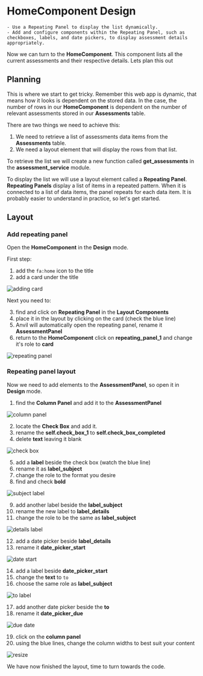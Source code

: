 # HomeComponent Design

```{topic} In this tutorial you will:
- Use a Repeating Panel to display the list dynamically.
- Add and configure components within the Repeating Panel, such as checkboxes, labels, and date pickers, to display assessment details appropriately.
```

Now we can turn to the **HomeComponent**. This component lists all the current assessments and their respective details. Lets plan this out

## Planning

This is where we start to get tricky. Remember this web app is dynamic, that means how it looks is dependent on the stored data. In the case, the number of rows in our **HomeComponent** is dependent on the number of relevant assessments stored in our **Assessments** table.

There are two things we need to achieve this:

1. We need to retrieve a list of assessments data items from the **Assessments** table.
2. We need a layout element that will display the rows from that list.

To retrieve the list we will create a new function called **get_assessments** in the **assessment_service** module.

To display the list we will use a layout element called a **Repeating Panel**. **Repeating Panels** display a list of items in a repeated pattern. When it is connected to a list of data items, the panel repeats for each data item. It is probably easier to understand in practice, so let's get started.

## Layout

### Add repeating panel

Open the **HomeComponent** in the **Design** mode.

First step:

1. add the `fa:home` icon to the title
2. add a card under the title

![adding card](./assets/img/25/card.gif)

Next you need to:

3. find and click on **Repeating Panel** in the **Layout Components**
4. place it in the layout by clicking on the card (check the blue line)
5. Anvil will automatically open the repeating panel, rename it **AssessmentPanel**
6. return to the **HomeComponent** click on **repeating_panel_1** and change it's role to **card**

![repeating panel](./assets/img/25/repeating_panel.gif)

### Repeating panel layout

Now we need to add elements to the **AssessmentPanel**, so open it in **Design** mode.

1. find the **Column Panel** and add it to the **AssessmentPanel**

![column panel](./assets/img/25/column_panel.gif)

2. locate the **Check Box** and add it.
3. rename the **self.check_box_1** to **self.check_box_completed**
4. delete **text** leaving it blank

![check box](./assets/img/25/check_box.gif)

5. add a **label** beside the check box (watch the blue line)
6. rename it as **label_subject**
7. change the role to the format you desire
8. find and check **bold**

![subject label](./assets/img/25/subject_label.gif)

9. add another label beside the **label_subject**
10. rename the new label to **label_details**
11. change the role to be the same as **label_subject**

![details label](./assets/img/25/label_details.gif)

12. add a date picker beside **label_details**
13. rename it **date_picker_start**

![date start](./assets/img/25/date_start.gif)

14. add a label beside **date_picker_start**
15. change the **text** to `to`
16. choose the same role as **label_subject**

![to label](./assets/img/25/label_to.gif)

17. add another date picker beside the **to**
18. rename it **date_picker_due**

![due date](./assets/img/25/date_due.gif)

19. click on the **column panel**
20. using the blue lines, change the column widths to best suit your content

![resize](./assets/img/25/resize.gif)

We have now finished the layout, time to turn towards the code.
